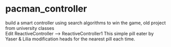 # pacman_controller
build a smart controller using search algorithms to win the game, old project from university classes  
Edit ReactiveController -->  ReactiveController1
This simple pill eater by Yaser & Lilia modification heads for the nearest pill each time.

